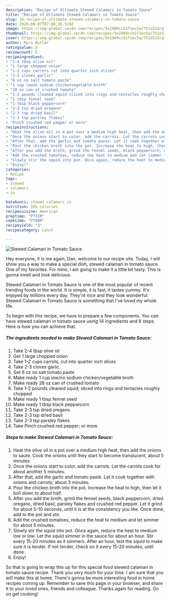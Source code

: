 ```yaml
---
description: "Recipe of Ultimate Stewed Calamari in Tomato Sauce"
title: "Recipe of Ultimate Stewed Calamari in Tomato Sauce"
slug: 16-recipe-of-ultimate-stewed-calamari-in-tomato-sauce
date: 2020-09-07T07:08:26.519Z
image: https://img-global.cpcdn.com/recipes/5e1909ccb1f1ec5a/751x532cq70/stewed-calamari-in-tomato-sauce-recipe-main-photo.jpg
thumbnail: https://img-global.cpcdn.com/recipes/5e1909ccb1f1ec5a/751x532cq70/stewed-calamari-in-tomato-sauce-recipe-main-photo.jpg
cover: https://img-global.cpcdn.com/recipes/5e1909ccb1f1ec5a/751x532cq70/stewed-calamari-in-tomato-sauce-recipe-main-photo.jpg
author: Myra Butler
ratingvalue: 3
reviewcount: 5
recipeingredient:
- "2-4 tbsp olive oil"
- "1 large chopped onion"
- "1-2 cups carrots cut into quarter inch slices"
- "2-3 cloves garlic"
- "6 oz no salt tomato paste"
- "1 cup lowno sodium chickenvegetable broth"
- "28 oz can of crushed tomato"
- "1-2 pounds cleaned squid sliced into rings and tentacles roughly chopped"
- "1 tbsp fennel seed"
- "1 tbsp black peppercorn"
- "2-3 tsp dried oregano"
- "2-3 tsp dried basil"
- "2-3 tsp parsley flakes"
- "Pinch crushed red pepper or more"
recipeinstructions:
- "Heat the olive oil in a pot over a medium high heat, then add the onions to saute. Cook the onions until they start to become translucent, about 5 minutes"
- "Once the onions start to color, add the carrots. Let the carrots cook for about another 5 minutes."
- "After that, add the garlic and tomato paste. Let it cook together with onions and carrots; about 3 minutes."
- "Pour the chicken broth into the pot. Increase the heat to high, then let it boil down to about half."
- "After you add the broth, grind the fennel seeds, black peppercorn, dried oregano, dried basil, parsley flakes and crushed red pepper. Let it grind for about 5-10 seconds, until it is at the consistency you like. Once done, add to the pot and stir."
- "Add the crushed tomatoes, reduce the heat to medium and let simmer for about 5 minutes."
- "Slowly stir the squid into pot. Once again, reduce the heat to medium low or low. Let the squid simmer in the sauce for about an hour. Stir every 15-20 minutes as it simmers. After an hour, test the squid to make sure it is tender. If not tender, check on it every 15-20 minutes, until done."
- "Enjoy!"
categories:
- Recipe
tags:
- stewed
- calamari
- in

katakunci: stewed calamari in 
nutrition: 165 calories
recipecuisine: American
preptime: "PT31M"
cooktime: "PT46M"
recipeyield: "3"
recipecategory: Lunch

---
```



![Stewed Calamari in Tomato Sauce](https://img-global.cpcdn.com/recipes/5e1909ccb1f1ec5a/751x532cq70/stewed-calamari-in-tomato-sauce-recipe-main-photo.jpg)

Hey everyone, it is me again, Dan, welcome to our recipe site. Today, I will show you a way to make a special dish, stewed calamari in tomato sauce. One of my favorites. For mine, I am going to make it a little bit tasty. This is gonna smell and look delicious.



Stewed Calamari in Tomato Sauce is one of the most popular of recent trending foods in the world. It is simple, it is fast, it tastes yummy. It's enjoyed by millions every day. They're nice and they look wonderful. Stewed Calamari in Tomato Sauce is something that I've loved my whole life.


To begin with this recipe, we have to prepare a few components. You can have stewed calamari in tomato sauce using 14 ingredients and 8 steps. Here is how you can achieve that.

<!--inarticleads1-->

##### The ingredients needed to make Stewed Calamari in Tomato Sauce:

1. Take 2-4 tbsp olive oil
1. Get 1 large chopped onion
1. Take 1-2 cups carrots, cut into quarter inch slices
1. Take 2-3 cloves garlic
1. Get 6 oz no salt tomato paste
1. Make ready 1 cup low/no sodium chicken/vegetable broth
1. Make ready 28 oz can of crushed tomato
1. Take 1-2 pounds cleaned squid; sliced into rings and tentacles roughly chopped
1. Make ready 1 tbsp fennel seed
1. Make ready 1 tbsp black peppercorn
1. Take 2-3 tsp dried oregano
1. Take 2-3 tsp dried basil
1. Take 2-3 tsp parsley flakes
1. Take Pinch crushed red pepper; or more




<!--inarticleads2-->

##### Steps to make Stewed Calamari in Tomato Sauce:

1. Heat the olive oil in a pot over a medium high heat, then add the onions to saute. Cook the onions until they start to become translucent, about 5 minutes
1. Once the onions start to color, add the carrots. Let the carrots cook for about another 5 minutes.
1. After that, add the garlic and tomato paste. Let it cook together with onions and carrots; about 3 minutes.
1. Pour the chicken broth into the pot. Increase the heat to high, then let it boil down to about half.
1. After you add the broth, grind the fennel seeds, black peppercorn, dried oregano, dried basil, parsley flakes and crushed red pepper. Let it grind for about 5-10 seconds, until it is at the consistency you like. Once done, add to the pot and stir.
1. Add the crushed tomatoes, reduce the heat to medium and let simmer for about 5 minutes.
1. Slowly stir the squid into pot. Once again, reduce the heat to medium low or low. Let the squid simmer in the sauce for about an hour. Stir every 15-20 minutes as it simmers. After an hour, test the squid to make sure it is tender. If not tender, check on it every 15-20 minutes, until done.
1. Enjoy!




So that is going to wrap this up for this special food stewed calamari in tomato sauce recipe. Thank you very much for your time. I am sure that you will make this at home. There's gonna be more interesting food in home recipes coming up. Remember to save this page in your browser, and share it to your loved ones, friends and colleague. Thanks again for reading. Go on get cooking!
